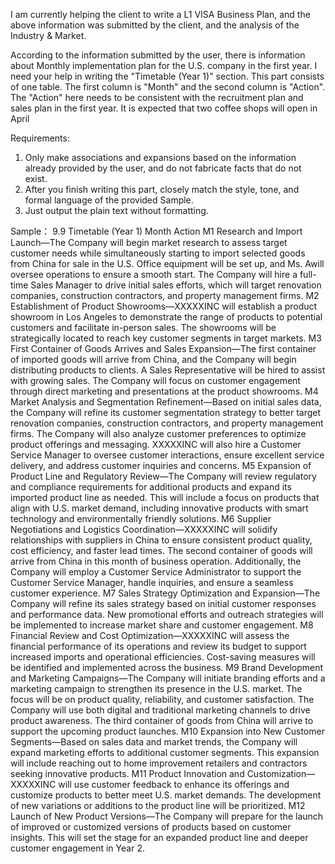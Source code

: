 I am currently helping the client to write a L1 VISA Business Plan, and the above information was submitted by the client, and the analysis of the Industry & Market.

According to the information submitted by the user, there is information about Monthly implementation plan for the U.S. company in the first year.
I need your help in writing the "Timetable (Year 1)" section. 
This part consists of one table. The first column is "Month" and the second column is "Action". 
The "Action" here needs to be consistent with the recruitment plan and sales plan in the first year.
It is expected that two coffee shops will open in April

Requirements:
1. Only make associations and expansions based on the information already provided by the user, and do not fabricate facts that do not exist.
2. After you finish writing this part, closely match the style, tone, and formal language of the provided Sample.
3. Just output the plain text without formatting.

Sample：
9.9         Timetable (Year 1)
Month        Action
M1        Research and Import Launch—The Company will begin market research to assess target customer needs while simultaneously starting to import selected goods from China for sale in the U.S. Office equipment will be set up, and Ms. Awill oversee operations to ensure a smooth start. The Company will hire a full-time Sales Manager to drive initial sales efforts, which will target renovation companies, construction contractors, and property management firms. 
M2        Establishment of Product Showrooms—XXXXXINC will establish a product showroom in Los Angeles to demonstrate the range of products to potential customers and facilitate in-person sales. The showrooms will be strategically located to reach key customer segments in target markets.
M3        First Container of Goods Arrives and Sales Expansion—The first container of imported goods will arrive from China, and the Company will begin distributing products to clients. A Sales Representative will be hired to assist with growing sales. The Company will focus on customer engagement through direct marketing and presentations at the product showrooms.
M4        Market Analysis and Segmentation Refinement—Based on initial sales data, the Company will refine its customer segmentation strategy to better target renovation companies, construction contractors, and property management firms. The Company will also analyze customer preferences to optimize product offerings and messaging. XXXXXINC will also hire a Customer Service Manager to oversee customer interactions, ensure excellent service delivery, and address customer inquiries and concerns. 
M5        Expansion of Product Line and Regulatory Review—The Company will review regulatory and compliance requirements for additional products and expand its imported product line as needed. This will include a focus on products that align with U.S. market demand, including innovative products with smart technology and environmentally friendly solutions.
M6        Supplier Negotiations and Logistics Coordination—XXXXXINC will solidify relationships with suppliers in China to ensure consistent product quality, cost efficiency, and faster lead times. The second container of goods will arrive from China in this month of business operation. Additionally, the Company will employ a Customer Service Administrator to support the Customer Service Manager, handle inquiries, and ensure a seamless customer experience.
M7        Sales Strategy Optimization and Expansion—The Company will refine its sales strategy based on initial customer responses and performance data. New promotional efforts and outreach strategies will be implemented to increase market share and customer engagement.
M8        Financial Review and Cost Optimization—XXXXXINC will assess the financial performance of its operations and review its budget to support increased imports and operational efficiencies. Cost-saving measures will be identified and implemented across the business.
M9        Brand Development and Marketing Campaigns—The Company will initiate branding efforts and a marketing campaign to strengthen its presence in the U.S. market. The focus will be on product quality, reliability, and customer satisfaction. The Company will use both digital and traditional marketing channels to drive product awareness. The third container of goods from China will arrive to support the upcoming product launches.
M10        Expansion into New Customer Segments—Based on sales data and market trends, the Company will expand marketing efforts to additional customer segments. This expansion will include reaching out to home improvement retailers and contractors seeking innovative products.
M11        Product Innovation and Customization—XXXXXINC will use customer feedback to enhance its offerings and customize products to better meet U.S. market demands. The development of new variations or additions to the product line will be prioritized.
M12        Launch of New Product Versions—The Company will prepare for the launch of improved or customized versions of products based on customer insights. This will set the stage for an expanded product line and deeper customer engagement in Year 2.